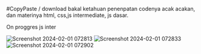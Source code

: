 #CopyPaste / download bakal ketahuan
penenpatan codenya acak acakan, dan materinya html, css,js intermediate, js dasar. <br>

On proggres js inter

![Screenshot 2024-02-01 072813](https://github.com/Lezardo261/skilvul/assets/112756318/7d4927a7-959e-4152-a6f2-cc168951c240)
![Screenshot 2024-02-01 072833](https://github.com/Lezardo261/skilvul/assets/112756318/77759205-546d-43c7-8671-64015baf3135)
![Screenshot 2024-02-01 072902](https://github.com/Lezardo261/skilvul/assets/112756318/5293a6d3-6e67-452d-ae96-d5083b7f8339)



